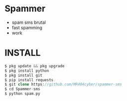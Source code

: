 # Spammer
+ spam sms brutal
+ fast spamming
+ work

# INSTALL
```php
$ pkg update && pkg upgrade
$ pkg install python
$ pkg install git
$ pip install requests  
$ git clone https://github.com/MR404cyber/spammer-sms
$ cd Spammer-sms
$ python spam.py
```
